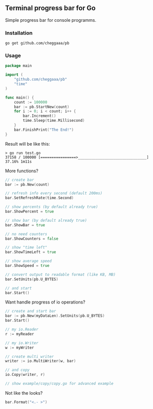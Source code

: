 ## Terminal progress bar for Go  

Simple progress bar for console programms. 
    

### Installation
```
go get github.com/cheggaaa/pb
```   

### Usage   
```Go
package main

import (
	"github.com/cheggaaa/pb"
	"time"
)

func main() {
	count := 100000
	bar := pb.StartNew(count)
	for i := 0; i < count; i++ {
		bar.Increment()
		time.Sleep(time.Millisecond)
	}
	bar.FinishPrint("The End!")
}
```   
Result will be like this:
```
> go run test.go
37158 / 100000 [================>_______________________________] 37.16% 1m11s
```


More functions?  
```Go  
// create bar
bar := pb.New(count)

// refresh info every second (default 200ms)
bar.SetRefreshRate(time.Second)

// show percents (by default already true)
bar.ShowPercent = true

// show bar (by default already true)
bar.ShowBar = true

// no need counters
bar.ShowCounters = false

// show "time left"
bar.ShowTimeLeft = true

// show average speed    
bar.ShowSpeed = true

// convert output to readable format (like KB, MB)     
bar.SetUnits(pb.U_BYTES)

// and start
bar.Start()
``` 

Want handle progress of io operations?    
```Go
// create and start bar
bar := pb.New(myDataLen).SetUnits(pb.U_BYTES)
bar.Start()

// my io.Reader
r := myReader

// my io.Writer
w := myWriter

// create multi writer
writer := io.MultiWriter(w, bar)

// and copy
io.Copy(writer, r)

// show example/copy/copy.go for advanced example

```

Not like the looks?
```Go
bar.Format("<.- >")
```
